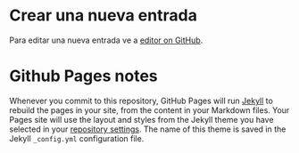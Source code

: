 # Crear una nueva entrada
Para editar una nueva entrada ve a [editor on GitHub](https://github.com/luisblog/luisblog.github.io/edit/main/index.md).



# Github Pages notes
Whenever you commit to this repository, GitHub Pages will run [Jekyll](https://jekyllrb.com/) to rebuild the pages in your site, from the content in your Markdown files. Your Pages site will use the layout and styles from the Jekyll theme you have selected in your [repository settings](https://github.com/luisblog/luisblog.github.io/settings). The name of this theme is saved in the Jekyll `_config.yml` configuration file.
